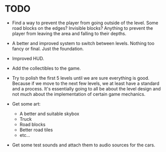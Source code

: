 # TODO 

- Find a way to prevent the player from going outside of the level. Some road blocks on the edges? Invisible blocks? Anything to prevent the player from leaving the area and falling to their depths. 

- A better and improved system to switch between levels. Nothing too fancy or final. Just the foundation.

- Improved HUD.

- Add the collectibles to the game.

- Try to polish the first 5 levels until we are sure everything is good. Because if we move to the next few levels, we at least have a standard and a process. It's essentially going to all be about the level design and not much about the implementation of certain 
game mechanics.

- Get some art:
    - A better and suitable skybox
    - Truck 
    - Road blocks 
    - Better road tiles
    - etc...

- Get some test sounds and attach them to audio sources for the cars.
